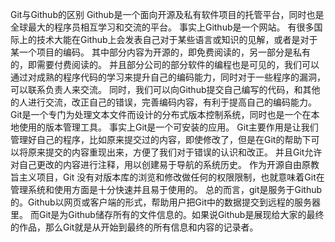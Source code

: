 Git与Github的区别
Github是一个面向开源及私有软件项目的托管平台，同时也是全球最大的程序员相互学习和交流的平台。
事实上Github是一个网站。
有很多国际上的技术大能在Github上会发表自己对于某些语言或知识的见解，或者是对于某一个项目的编码。
其中部分内容为开源的，即免费阅读的，另一部分是私有的，即需要付费阅读的。
并且部分公司的部分软件的编程也是可见的，我们可以通过对成熟的程序代码的学习来提升自己的编码能力，同时对于一些程序的漏洞，可以联系负责人来交流。
同时，我们可以向Github提交自己编写的代码，和其他的人进行交流，改正自己的错误，完善编码内容，有利于提高自己的编码能力。
Git是一个专门为处理文本文件而设计的分布式版本控制系统，同时也是一个在本地使用的版本管理工具。
事实上Git是一个可安装的应用。
Git主要作用是让我们管理好自己的程序，比如原来提交过的内容，即使修改了，但是在Git的帮助下可以将原来提交的内容重现出来，方便了我们对于错误的认识和改正。
并且Git允许对自己更改的内容进行注释，用以创建易于导航的系统历史。
作为开源自由原教旨主义项目，Git 没有对版本库的浏览和修改做任何的权限限制，也就意味着Git在管理系统和使用方面是十分快速并且易于使用的。
总的而言，git是服务于Github的。Github以网页或客户端的形式，帮助用户把Git中的数据提交到远程的服务器里。
而Git是为Github储存所有的文件信息的。如果说Github是展现给大家的最终的作品，那么Git就是从开始到最终的所有信息和内容的记录者。

